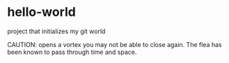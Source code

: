 # hello-world
project that initializes my git world


CAUTION:  opens a vortex you may not be able to close again. 
 The flea has been known to pass through time and space. 
